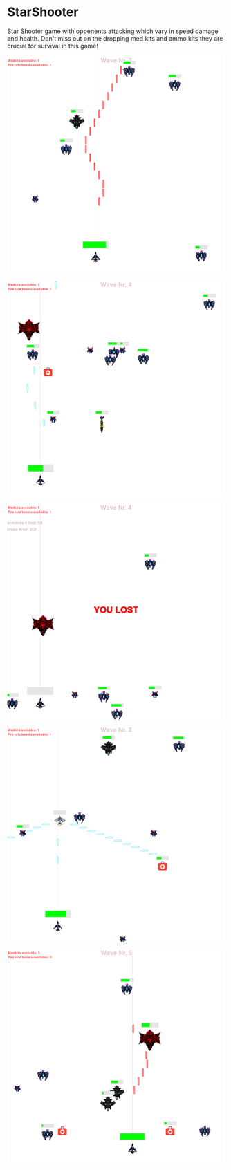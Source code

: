 # StarShooter
Star Shooter game with oppenents attacking which vary in speed damage and health. Don't miss out on the dropping med kits and ammo kits they are crucial for survival in
this game!

![](https://github.com/TimoBlum/StarShooter/blob/main/SS1.png "Looks good doesn't it :)")

![](https://github.com/TimoBlum/StarShooter/blob/main/SS2.png "Looks good doesn't it :)")

![](https://github.com/TimoBlum/StarShooter/blob/main/SS3.png "Looks good doesn't it :)")

![](https://github.com/TimoBlum/StarShooter/blob/main/SS4.png "Looks good doesn't it :)")

![](https://github.com/TimoBlum/StarShooter/blob/main/SS5.png "Looks good doesn't it :)")
